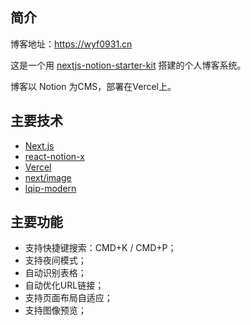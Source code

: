 ## 简介

博客地址：https://wyf0931.cn

这是一个用 [nextjs-notion-starter-kit](https://github.com/transitive-bullshit/nextjs-notion-starter-kit) 搭建的个人博客系统。

博客以 Notion 为CMS，部署在Vercel上。

## 主要技术
- [Next.js](https://nextjs.org/)
- [react-notion-x](https://github.com/NotionX/react-notion-x)
- [Vercel](https://vercel.com)
- [next/image](https://nextjs.org/docs/api-reference/next/image)
- [lqip-modern](https://github.com/transitive-bullshit/lqip-modern)

## 主要功能
- 支持快捷键搜索：CMD+K / CMD+P；
- 支持夜间模式；
- 自动识别表格；
- 自动优化URL链接；
- 支持页面布局自适应；
- 支持图像预览；
